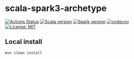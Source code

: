 # scala-spark3-archetype

[![Actions Status](https://github.com/sertansenturk/scala-spark3-archetype/actions/workflows/maven.yml/badge.svg)](https://github.com/sertansenturk/scala-spark3-archetype/actions)
[![Scala version](https://img.shields.io/badge/Scala-2.12.13-red)](https://www.scala-lang.org/download/2.12.13.html)
[![Spark version](https://img.shields.io/badge/Spark-3.0.1-orange)](https://spark.apache.org/releases/spark-release-3-0-1.html)
[![codecov](https://codecov.io/gh/sertansenturk/scala-spark3-archetype/branch/main/graph/badge.svg?token=GdkSYkGabC)](https://codecov.io/gh/sertansenturk/scala-spark3-archetype)
[![License: MIT](https://img.shields.io/badge/License-MIT-yellow.svg)](https://opensource.org/licenses/MIT)


## Local install

```sh
mvn clean install
```
